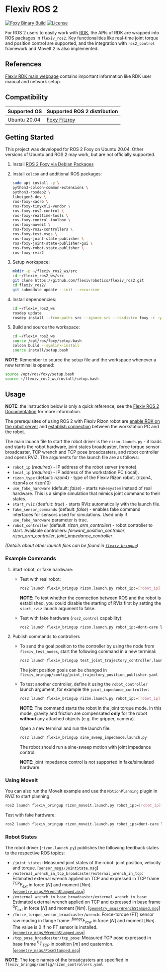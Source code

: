 # Flexiv ROS 2

[![Foxy Binary Build](https://github.com/flexivrobotics/flexiv_ros2/actions/workflows/build.yml/badge.svg)](https://github.com/flexivrobotics/flexiv_ros2/actions/workflows/build.yml)
[![License](https://img.shields.io/badge/License-Apache%202.0-blue.svg)](https://opensource.org/licenses/Apache-2.0)

For ROS 2 users to easily work with [RDK](https://github.com/flexivrobotics/flexiv_rdk), the APIs of RDK are wrapped into ROS packages in `flexiv_ros2`. Key functionalities like real-time joint torque and position control are supported, and the integration with `ros2_control` framework and MoveIt 2 is also implemented.

## References

[Flexiv RDK main webpage](https://rdk.flexiv.com/) contains important information like RDK user manual and network setup.

## Compatibility

| **Supported OS** | **Supported ROS 2 distribution**               |
| ---------------------- | ---------------------------------------------------- |
| Ubuntu 20.04           | [Foxy Fitzroy](https://docs.ros.org/en/foxy/index.html) |

## Getting Started

This project was developed for ROS 2 Foxy on Ubuntu 20.04. Other versions of Ubuntu and ROS 2 may work, but are not officially supported.

1. Install [ROS 2 Foxy via Debian Packages](https://docs.ros.org/en/foxy/Installation/Ubuntu-Install-Debians.html)
2. Install `colcon` and additional ROS packages:

   ```bash
   sudo apt install -y \
   python3-colcon-common-extensions \
   python3-rosdep2 \
   libeigen3-dev \
   ros-foxy-xacro \
   ros-foxy-tinyxml2-vendor \
   ros-foxy-ros2-control \
   ros-foxy-realtime-tools \
   ros-foxy-control-toolbox \
   ros-foxy-moveit \
   ros-foxy-ros2-controllers \
   ros-foxy-test-msgs \
   ros-foxy-joint-state-publisher \
   ros-foxy-joint-state-publisher-gui \
   ros-foxy-robot-state-publisher \
   ros-foxy-rviz2
   ```
3. Setup workspace:

   ```bash
   mkdir -p ~/flexiv_ros2_ws/src
   cd ~/flexiv_ros2_ws/src
   git clone https://github.com/flexivrobotics/flexiv_ros2.git
   cd flexiv_ros2/
   git submodule update --init --recursive
   ```
4. Install dependencies:

   ```bash
   cd ~/flexiv_ros2_ws
   rosdep update
   rosdep install --from-paths src --ignore-src --rosdistro foxy -r -y
   ```
5. Build and source the workspace:

   ```bash
   cd ~/flexiv_ros2_ws
   source /opt/ros/foxy/setup.bash
   colcon build --symlink-install
   source install/setup.bash
   ```

**NOTE**: Remember to source the setup file and the workspace whenever a new terminal is opened:

```bash
source /opt/ros/foxy/setup.bash
source ~/flexiv_ros2_ws/install/setup.bash
```

## Usage

**NOTE**: the instruction below is only a quick reference, see the [Flexiv ROS 2 Documentation](https://rdk.flexiv.com/manual/ros2_packages.html) for more information.

The prerequisites of using ROS 2 with Flexiv Rizon robot are [enable RDK on the robot server](https://rdk.flexiv.com/manual/getting_started.html#activate-rdk-server) and [establish connection](https://rdk.flexiv.com/manual/getting_started.html#establish-connection) between the workstation PC and the robot.

The main launch file to start the robot driver is the `rizon.launch.py` - it loads and starts the robot hardware, joint states broadcaster, force torque sensor broadcaster, TCP wrench and TCP pose broadcasters, and robot controller and opens RViZ. The arguments for the launch file are as follows:

- `robot_ip` (*required*) - IP address of the robot server (remote).
- `local_ip` (*required*) - IP address of the workstation PC (local).
- `rizon_type` (default: *rizon4*) - type of the Flexiv Rizon robot. (rizon4, rizon4s or rizon10)
- `use_fake_hardware` (default: *false*) - starts `FakeSystem` instead of real hardware. This is a simple simulation that mimics joint command to their states.
- `start_rviz` (deafult: *true*) - starts RViz automatically with the launch file.
- `fake_sensor_commands` (default: *false*) - enables fake command interfaces for sensors used for simulations. Used only if `use_fake_hardware` parameter is true.
- `robot_controller` (default: *rizon_arm_controller*) - robot controller to start. Available controllers: *forward_position_controller*, *rizon_arm_controller*, *joint_impedance_controller*.

*(Details about other launch files can be found in [`flexiv_bringup`](/flexiv_bringup))*

### Example Commands

1. Start robot, or fake hardware:

   - Test with real robot:

     ```bash
     ros2 launch flexiv_bringup rizon.launch.py robot_ip:=[robot_ip] local_ip:=[local_ip] rizon_type:=rizon4
     ```

     **NOTE**: To test whether the connection between ROS and the robot is established, you could disable the starting of RViz first by setting the `start_rviz` launch argument to false.
   - Test with fake hardware (`ros2_control` capability):

     ```bash
     ros2 launch flexiv_bringup rizon.launch.py robot_ip:=dont-care local_ip:=dont-care use_fake_hardware:=true
     ```
2. Publish commands to controllers

   - To send the goal position to the controller by using the node from `flexiv_test_nodes`, start the following command in a new terminal:

     ```bash
     ros2 launch flexiv_bringup test_joint_trajectory_controller.launch.py
     ```

     The joint position goals can be changed in `flexiv_bringup/config/joint_trajectory_position_publisher.yaml`
   - To test another controller, define it using the `robot_controller` launch argument, for example the `joint_impedance_controller`:

     ```bash
     ros2 launch flexiv_bringup rizon.launch.py robot_ip:=[robot_ip] local_ip:=[local_ip] robot_controller:=joint_impedance_controller
     ```

     **NOTE**: The command starts the robot in the joint torque mode. In this mode, gravity and friction are compensated **only** for the robot **without** any attached objects (e.g. the gripper, camera).

     Open a new terminal and run the launch file:

     ```bash
     ros2 launch flexiv_bringup sine_sweep_impedance.launch.py
     ```

     The robot should run a sine-sweep motion with joint impedance control.

     **NOTE**: joint impedance control is not supported in fake/simulated hardware.

### Using MoveIt

You can also run the MoveIt example and use the `MotionPlanning` plugin in RViZ to start planning:

```bash
ros2 launch flexiv_bringup rizon_moveit.launch.py robot_ip:=[robot_ip] local_ip:=[local_ip]
```

Test with fake hardware:

```bash
ros2 launch flexiv_bringup rizon_moveit.launch.py robot_ip:=dont-care local_ip:=dont-care use_fake_hardware:=true
```

### Robot States

The robot driver (`rizon.launch.py`) publishes the following feedback states to the respective ROS topics:

* `/joint_states`: Measured joint states of the robot: joint position, velocity and torque. [[`sensor_msgs/JointState.msg`](https://docs.ros.org/en/noetic/api/sensor_msgs/html/msg/JointState.html)]
* `/external_wrench_in_tcp_broadcaster/external_wrench_in_tcp`: Estimated external wrench applied on TCP and expressed in TCP frame $^{TCP}F_{ext}$ in force $[N]$ and moment $[Nm]$. [[`geometry_msgs/WrenchStamped.msg`](https://docs.ros.org/en/noetic/api/geometry_msgs/html/msg/WrenchStamped.html)]
* `/external_wrench_in_base_broadcaster/external_wrench_in_base`: Estimated external wrench applied on TCP and expressed in base frame $^{0}F_{ext}$ in force $[N]$ and moment $[Nm]$. [[`geometry_msgs/WrenchStamped.msg`](https://docs.ros.org/en/noetic/api/geometry_msgs/html/msg/WrenchStamped.html)]
* `/force_torque_sensor_broadcaster/wrench`: Force-torque (FT) sensor raw reading in flange frame: $^{flange}F_{raw}$ in force $[N]$ and moment $[Nm]$. The value is 0 if no FT sensor is installed. [[`geometry_msgs/WrenchStamped.msg`](https://docs.ros.org/en/noetic/api/geometry_msgs/html/msg/WrenchStamped.html)]
* `/tcp_pose_broadcaster/tcp_pose`: Measured TCP pose expressed in base frame $^{0}T_{TCP}$ in position $[m]$ and quaternion. [[`geometry_msgs/PoseStamped.msg`](https://docs.ros.org/en/noetic/api/geometry_msgs/html/msg/PoseStamped.html)]

**NOTE**: The topic names of the broadcasters are specified in `flexiv_bringup/config/rizon_controllers.yaml`
